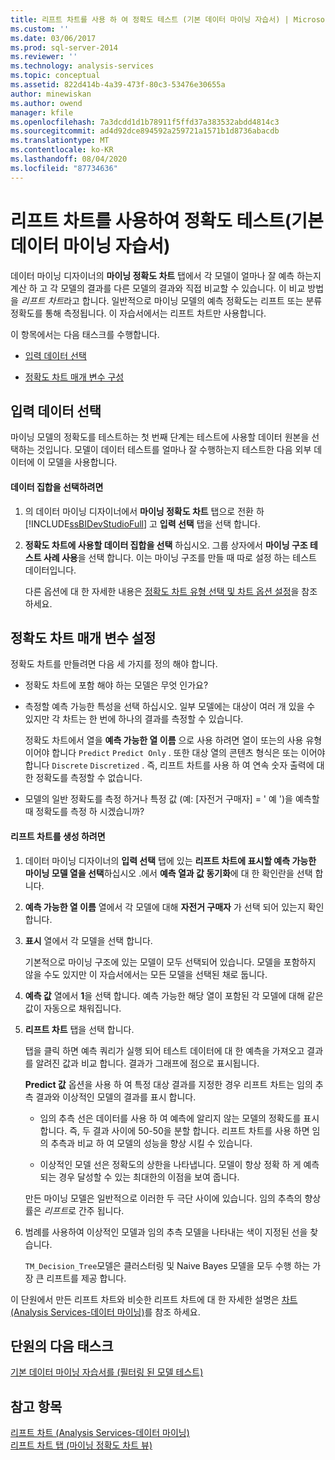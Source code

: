 ```yaml
---
title: 리프트 차트를 사용 하 여 정확도 테스트 (기본 데이터 마이닝 자습서) | Microsoft Docs
ms.custom: ''
ms.date: 03/06/2017
ms.prod: sql-server-2014
ms.reviewer: ''
ms.technology: analysis-services
ms.topic: conceptual
ms.assetid: 822d414b-4a39-473f-80c3-53476e30655a
author: minewiskan
ms.author: owend
manager: kfile
ms.openlocfilehash: 7a3dcdd1d1b78911f5ffd37a383532abdd4814c3
ms.sourcegitcommit: ad4d92dce894592a259721a1571b1d8736abacdb
ms.translationtype: MT
ms.contentlocale: ko-KR
ms.lasthandoff: 08/04/2020
ms.locfileid: "87734636"
---
```

# <a name="testing-accuracy-with-lift-charts-basic-data-mining-tutorial"></a>리프트 차트를 사용하여 정확도 테스트(기본 데이터 마이닝 자습서)
  데이터 마이닝 디자이너의 **마이닝 정확도 차트** 탭에서 각 모델이 얼마나 잘 예측 하는지 계산 하 고 각 모델의 결과를 다른 모델의 결과와 직접 비교할 수 있습니다. 이 비교 방법을 *리프트 차트*라고 합니다. 일반적으로 마이닝 모델의 예측 정확도는 리프트 또는 분류 정확도를 통해 측정됩니다. 이 자습서에서는 리프트 차트만 사용합니다.  
  
 이 항목에서는 다음 태스크를 수행합니다.  
  
-   [입력 데이터 선택](#BKMK_InputData)  
  
-   [정확도 차트 매개 변수 구성](#BKMK_Selecting)  
  
##  <a name="choosing-the-input-data"></a><a name="BKMK_InputData"></a>입력 데이터 선택  
 마이닝 모델의 정확도를 테스트하는 첫 번째 단계는 테스트에 사용할 데이터 원본을 선택하는 것입니다. 모델이 데이터 테스트를 얼마나 잘 수행하는지 테스트한 다음 외부 데이터에 이 모델을 사용합니다.  
  
#### <a name="to-select-the-data-set"></a>데이터 집합을 선택하려면  
  
1.  의 데이터 마이닝 디자이너에서 **마이닝 정확도 차트** 탭으로 전환 하 [!INCLUDE[ssBIDevStudioFull](../includes/ssbidevstudiofull-md.md)] 고 **입력 선택** 탭을 선택 합니다.  
  
2.  **정확도 차트에 사용할 데이터 집합을 선택** 하십시오. 그룹 상자에서 **마이닝 구조 테스트 사례 사용**을 선택 합니다. 이는 마이닝 구조를 만들 때 따로 설정 하는 테스트 데이터입니다.  
  
     다른 옵션에 대 한 자세한 내용은 [정확도 차트 유형 선택 및 차트 옵션 설정](../../2014/analysis-services/data-mining/choose-an-accuracy-chart-type-and-set-chart-options.md)을 참조 하세요.  
  
##  <a name="setting-accuracy-chart-parameters"></a><a name="BKMK_Selecting"></a>정확도 차트 매개 변수 설정  
 정확도 차트를 만들려면 다음 세 가지를 정의 해야 합니다.  
  
-   정확도 차트에 포함 해야 하는 모델은 무엇 인가요?  
  
-   측정할 예측 가능한 특성을 선택 하십시오. 일부 모델에는 대상이 여러 개 있을 수 있지만 각 차트는 한 번에 하나의 결과를 측정할 수 있습니다.  
  
     정확도 차트에서 열을 **예측 가능한 열 이름** 으로 사용 하려면 열이 또는의 사용 유형 이어야 합니다 `Predict` `Predict Only` . 또한 대상 열의 콘텐츠 형식은 또는 이어야 합니다 `Discrete` `Discretized` . 즉, 리프트 차트를 사용 하 여 연속 숫자 출력에 대 한 정확도를 측정할 수 없습니다.  
  
-   모델의 일반 정확도를 측정 하거나 특정 값 (예: [자전거 구매자] = ' 예 ')을 예측할 때 정확도를 측정 하 시겠습니까?  
  
#### <a name="to-generate-the-lift-chart"></a>리프트 차트를 생성 하려면  
  
1.  데이터 마이닝 디자이너의 **입력 선택** 탭에 있는 **리프트 차트에 표시할 예측 가능한 마이닝 모델 열을 선택**하십시오 .에서 **예측 열과 값 동기화**에 대 한 확인란을 선택 합니다.  
  
2.  **예측 가능한 열 이름** 열에서 각 모델에 대해 **자전거 구매자** 가 선택 되어 있는지 확인 합니다.  
  
3.  **표시** 열에서 각 모델을 선택 합니다.  
  
     기본적으로 마이닝 구조에 있는 모델이 모두 선택되어 있습니다. 모델을 포함하지 않을 수도 있지만 이 자습서에서는 모든 모델을 선택된 채로 둡니다.  
  
4.  **예측 값** 열에서 **1**을 선택 합니다. 예측 가능한 해당 열이 포함된 각 모델에 대해 같은 값이 자동으로 채워집니다.  
  
5.  **리프트 차트** 탭을 선택 합니다.  
  
     탭을 클릭 하면 예측 쿼리가 실행 되어 테스트 데이터에 대 한 예측을 가져오고 결과를 알려진 값과 비교 합니다. 결과가 그래프에 점으로 표시됩니다.  
  
     **Predict 값** 옵션을 사용 하 여 특정 대상 결과를 지정한 경우 리프트 차트는 임의 추측 결과와 이상적인 모델의 결과를 표시 합니다.  
  
    -   임의 추측 선은 데이터를 사용 하 여 예측에 알리지 않는 모델의 정확도를 표시 합니다. 즉, 두 결과 사이에 50-50을 분할 합니다. 리프트 차트를 사용 하면 임의 추측과 비교 하 여 모델의 성능을 향상 시킬 수 있습니다.  
  
    -   이상적인 모델 선은 정확도의 상한을 나타냅니다. 모델이 항상 정확 하 게 예측 되는 경우 달성할 수 있는 최대한의 이점을 보여 줍니다.  
  
     만든 마이닝 모델은 일반적으로 이러한 두 극단 사이에 있습니다. 임의 추측의 향상 률은 *리프트*로 간주 됩니다.  
  
6.  범례를 사용하여 이상적인 모델과 임의 추측 모델을 나타내는 색이 지정된 선을 찾습니다.  
  
     `TM_Decision_Tree`모델은 클러스터링 및 Naive Bayes 모델을 모두 수행 하는 가장 큰 리프트를 제공 합니다.  
  
 이 단원에서 만든 리프트 차트와 비슷한 리프트 차트에 대 한 자세한 설명은 [차트 &#40;Analysis Services-데이터 마이닝&#41;](../../2014/analysis-services/data-mining/lift-chart-analysis-services-data-mining.md)를 참조 하세요.  
  
## <a name="next-task-in-lesson"></a>단원의 다음 태스크  
 [기본 데이터 마이닝 자습서를 &#40;필터링 된 모델 테스트&#41;](../../2014/tutorials/testing-a-filtered-model-basic-data-mining-tutorial.md)  
  
## <a name="see-also"></a>참고 항목  
 [리프트 차트 &#40;Analysis Services-데이터 마이닝&#41;](../../2014/analysis-services/data-mining/lift-chart-analysis-services-data-mining.md)   
 [리프트 차트 탭 &#40;마이닝 정확도 차트 뷰&#41;](../../2014/analysis-services/lift-chart-tab-mining-accuracy-chart-view.md)  
  
  
